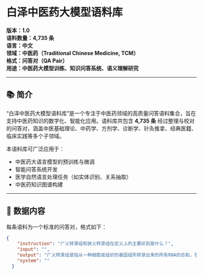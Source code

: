 # 白泽中医药大模型语料库

**版本：1.0**  
**语料数量：4,735 条**  
**语言：中文**  
**领域：中医药（Traditional Chinese Medicine, TCM）**  
**格式：问答对（QA Pair）**  
**用途：中医药大模型训练、知识问答系统、语义理解研究**

---

## 📚 简介

“白泽中医药大模型语料库”是一个专注于中医药领域的高质量问答语料集合，旨在支持中医药知识的数字化、智能化应用。语料库共包含 **4,735 条** 经过整理与校对的问答对，涵盖中医基础理论、中药学、方剂学、诊断学、针灸推拿、经典医籍、临床实践等多个子领域。

本语料库可广泛应用于：
- 中医药大语言模型的预训练与微调
- 智能问答系统开发
- 医学自然语言处理任务（如实体识别、关系抽取）
- 中医药知识图谱构建

---

## 🧩 数据内容

每条语料为一个标准的问答对，格式如下：

```json
{
    "instruction": "广义转录组和狭义转录组在定义上的主要区别是什么？",
    "input": "",
    "output": "广义转录组是指从一种细胞或组织的基因组所转录出来的所有RNA的总和，包括编码蛋白质的信使RNA（mRNA）以及各种非编码RNA（ncRNA）。而狭义转录组则特指细胞在特定时间点上，编码蛋白质的基因所对应的mRNA分子的集合，不包含非编码RNA。因此，两者在定义上的主要区别在于涵盖范围的不同：广义转录组包含所有类型的转录产物，既包括mRNA也包括ncRNA，反映的是基因组整体的转录活动；而狭义转录组仅聚焦于能够指导蛋白质合成的mRNA部分，代表的是蛋白质编码基因的转录状态。",
    "system": ""
  }
